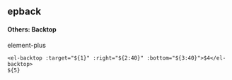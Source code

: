 ## epback
#### Others: Backtop
element-plus <el-backtop>
```
<el-backtop :target="${1}" :right="${2:40}" :bottom="${3:40}">$4</el-backtop>
${5}
```